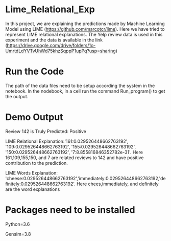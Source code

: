 # Lime_Relational_Exp

In this project, we are explaining the predictions made by Machine Learning Model using LIME (https://github.com/marcotcr/lime). Here we have tried to represent LIME relational explanations. The Yelp review data is used in this experiment and the data is available in the link (https://drive.google.com/drive/folders/1o-UmrtdLdYVTvUhWd75khzSqppP1upPq?usp=sharing)

# Run the Code
The  path of the data files need to be setup according the system in the notebook. In the nodebook, in a cell  run the command Run_program() to get the output.

# Demo Output 
Review 142 is Truly Predicted: Positive 

LIME Relational Explanation:'161:0.029526448662763192', '109:0.029526448662763192', '155:0.029526448662763192', '150:0.029526448662763192', '7:8.855816846352782e-31'. Here 161,109,155,150, and 7 are related reviews to 142 and have positive contribution to the prediction. 

LIME Words Explanation: 'cheese:0.029526448662763192','immediately:0.029526448662763192,'definitely:0.029526448662763192'. Here chees,immediately, and definitely are the word explanations


# Packages need to be installed
Python=3.6

Gensim=3.8
